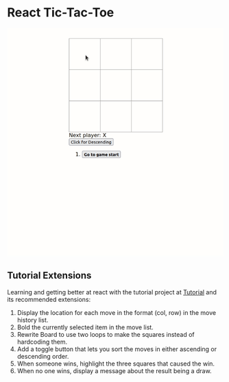 # React Tic-Tac-Toe

![main functionality](tictactoe.gif)

## Tutorial Extensions

Learning and getting better at react with the tutorial project at [Tutorial](https://reactjs.org/tutorial/tutorial.html) and its recommended extensions:

1. Display the location for each move in the format (col, row) in the move history list.
2. Bold the currently selected item in the move list.
3. Rewrite Board to use two loops to make the squares instead of hardcoding them.
4. Add a toggle button that lets you sort the moves in either ascending or descending order.
5. When someone wins, highlight the three squares that caused the win.
6. When no one wins, display a message about the result being a draw.
